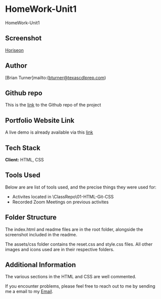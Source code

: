 # HomeWork-Unit1

HomeWork-Unit1

## Screenshot

[Horiseon](Horiseon-shot.jpg)

## Author

[Brian Turner]mailto:(bturner@texascdlprep.com)

## Github repo

This is the [link](https://github.com/bkturner1220/HomeWork1) to the Github repo of the project

## Portfolio Website Link

A live demo is already available via this [link](https://bkturner1220.github.io/HomeWork1/)

## Tech Stack

**Client:** HTML, CSS

## Tools Used

Below are are list of tools used, and the precise things they were used for:

- Activites located in \ClassRepo\01-HTML-Git-CSS
- Recorded Zoom Meetings on previous activites

## Folder Structure

The index.html and readme files are in the root folder, alongside the screenshot included in the readme.

The assets/css folder contains the reset.css and style.css files. All other images and icons used are in their respective folders.

## Additional Information

The various sections in the HTML and CSS are well commented.

If you encounter problems, please feel free to reach out to me by sending me a email to my [Email](bturner@texascdlprep.com).
